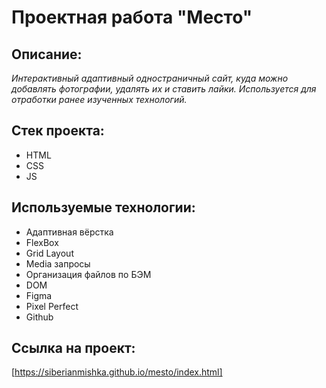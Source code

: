 # Проектная работа "Место"

## Описание:
_Интерактивный адаптивный одностраничный сайт, куда можно добавлять фотографии, удалять их и ставить лайки. Используется для отработки ранее изученных технологий._

## Стек проекта:
* HTML
* CSS
* JS

## Используемые технологии:
* Адаптивная вёрстка
* FlexBox
* Grid Layout
* Media запросы
* Организация файлов по БЭМ
* DOM
* Figma
* Pixel Perfect
* Github

## Ссылка на проект:
[https://siberianmishka.github.io/mesto/index.html]
